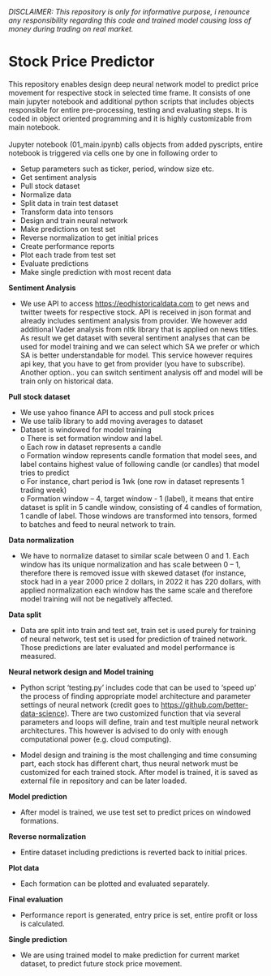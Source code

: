 <i>DISCLAIMER:
This repository is only for informative purpose, i renounce any responsibility regarding this code and trained model causing loss of money during trading on real market.</i>

# Stock Price Predictor
This repository enables design deep neural network model to predict price movement for respective stock in selected time frame. It consists of one main jupyter notebook and additional python scripts that includes objects responsible for entire pre-processing, testing and evaluating steps. It is coded in object oriented programming and it is highly customizable from main notebook.<br><br>
Jupyter notebook (01_main.ipynb) calls objects from added pyscripts, entire notebook is triggered via cells one by one in following order to 
-	Setup parameters such as ticker, period, window size etc.
-	Get sentiment analysis
-	Pull stock dataset
-	Normalize data
-	Split data in train test dataset
-	Transform data into tensors
-	Design and train neural network
-	Make predictions on test set
-	Reverse normalization to get initial prices
-	Create performance reports
-	Plot each trade from test set
-	Evaluate predictions
-	Make single prediction with most recent data

<b>Sentiment Analysis</b>
-	We use API to access https://eodhistoricaldata.com to get news and twitter tweets for respective stock. API is received in json format and already includes sentiment analysis from provider. We however add additional Vader analysis from nltk library that is applied on news titles. As result we get dataset with several sentiment analyses that can be used for model training and we can select which SA we prefer or which SA is better understandable for model. This service however requires api key, that you have to get from provider (you have to subscribe). Another option.. you can switch sentiment analysis off and model will be train only on historical data.

<b>Pull stock dataset</b>
-	We use yahoo finance API to access and pull stock prices
-	We use talib library to add moving averages to dataset
-	Dataset is windowed for model training<br>
o	There is set formation window and label.<br>
o	Each row in dataset represents a candle<br>
o	Formation window represents candle formation that model sees, and label contains highest value of following candle (or candles) that model tries to predict<br>
o	For instance, chart period is 1wk (one row in dataset represents 1 trading week)<br>
o	Formation window – 4, target window - 1 (label), it means that entire dataset is split in 5 candle window, consisting of 4 candles of formation, 1 candle of label. Those windows are transformed into tensors, formed to batches and feed to neural network to train.<br>

<b>Data normalization</b>
-	We have to normalize dataset to similar scale between 0 and 1. Each window has its unique normalization and has scale between 0 – 1, therefore there is removed issue with skewed dataset (for instance, stock had in a year 2000 price 2 dollars, in 2022 it has 220 dollars, with applied normalization each window has the same scale and therefore model training will not be negatively affected.

<b>Data split</b>
-	Data are split into train and test set, train set is used purely for training of neural network, test set is used for prediction of trained network. Those predictions are later evaluated and model performance is measured.

<b>Neural network design and Model training</b>
-	Python script ‘testing.py’ includes code that can be used to ‘speed up’ the process of finding appropriate model architecture and parameter settings of neural network (credit goes to https://github.com/better-data-science). There are two customized function that via several parameters and loops will define, train and test multiple neural network architectures. This however is advised to do only with enough computational power (e.g. cloud computing).

-	Model design and training is the most challenging and time consuming part, each stock has different chart, thus neural network must be customized for each trained stock. After model is trained, it is saved as external file in repository and can be later loaded.

<b>Model prediction</b>
-	After model is trained, we use test set to predict prices on windowed formations.

<b>Reverse normalization</b>
-	Entire dataset including predictions is reverted back to initial prices.

<b>Plot data</b>
-	Each formation can be plotted and evaluated separately.

<b>Final evaluation</b>
-	Performance report is generated, entry price is set, entire profit or loss is calculated.

<b>Single prediction</b>
-	We are using trained model to make prediction for current market dataset, to predict future stock price movement.
